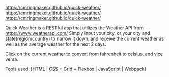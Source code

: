 https://cmringmaker.github.io/quick-weather/
https://cmringmaker.github.io/quick-weather/
https://cmringmaker.github.io/quick-weather/

Quick Weather is a RESTful app that utilizes the Weather API from https://www.weatherapi.com/
Simply input your city, or your city and state(region/country) to narrow it down, and receive the current weather as well as the average weather for the next 2 days.

Click on the current weather to convert from fahrenheit to celsius, and vice versa.

Tools used:
[HTML | CSS + Grid + Flexbox | JavaScript | Webpack]
